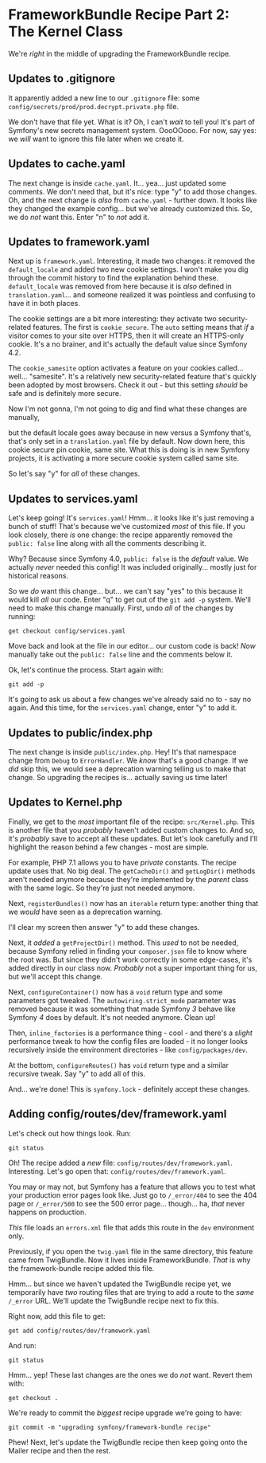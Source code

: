 # FrameworkBundle Recipe Part 2: The Kernel Class

We're *right* in the middle of upgrading the FrameworkBundle recipe.

## Updates to .gitignore

It apparently added a new line to our `.gitignore` file: some
`config/secrets/prod/prod.decrypt.private.php` file.

We don't have that file yet. What is it? Oh, I can't *wait* to tell you! It's
part of Symfony's new secrets management system. OooOOooo. For now, say yes:
we *will* want to ignore this file later when we create it.

## Updates to cache.yaml

The next change is inside `cache.yaml`. It... yea... just updated some comments.
We don't need that, but it's nice: type "y" to add those changes. Oh, and the
next change is *also* from `cache.yaml` - further down. It looks like they changed
the example config... but we've already customized this. So, we do *not* want
this. Enter "n" to *not* add it.

## Updates to framework.yaml

Next up is `framework.yaml`. Interesting, it made two changes: it removed the
`default_locale` and added two new cookie settings. I won't make you dig through
the commit history to find the explanation behind these. `default_locale` was
removed from here because it is *also* defined in `translation.yaml`... and someone
realized it was pointless and confusing to have it in both places.

The cookie settings are a bit more interesting: they activate two security-related
features. The first is `cookie_secure`. The `auto` setting means that *if* a
visitor comes to your site over HTTPS, then it will create an HTTPS-only cookie.
It's a no brainer, and it's actually the default value since Symfony 4.2.

The `cookie_samesite` option activates a feature on your cookies called... well...
"samesite". It's a relatively new security-related feature that's quickly been
adopted by most browsers. Check it out - but this setting *should* be safe and
is definitely more secure.


Now I'm not gonna, I'm not going to dig and find
what these changes are manually,

but the default locale goes away because in new versus a Symfony that's, that's only set
in a `translation.yaml` file by default. Now down here, this cookie secure pin cookie,
same site. What this is doing is in new Symfony projects, it is activating a more
secure cookie system called same site.

So let's say "y" for *all* of these changes.

## Updates to services.yaml

Let's keep going! It's `services.yaml`! Hmm... it looks like it's just removing
a bunch of stuff! That's because we've customized *most* of this file. If you
look closely, there *is* one change: the recipe apparently removed the
`public: false` line along with all the comments describing it.

Why? Because since Symfony 4.0, `public: false` is the *default* value. We actually
*never* needed this config! It was included originally... mostly just for historical
reasons.

So we *do* want this change... but... we can't say "yes" to this because it would
kill *all* our code. Enter "q" to get out of the `git add -p` system. We'll need
to make this change manually. First, undo *all* of the changes by running:

```terminal
get checkout config/services.yaml
```

Move back and look at the file in our editor... our custom code is back!
*Now* manually take out the `public: false` line and the comments below it.

Ok, let's continue the process. Start again with:

```terminal
git add -p
```

It's going to ask us about a few changes we've already said no to - say no
again. And this time, for the `services.yaml` change, enter "y" to add it.

## Updates to public/index.php

The next change is inside `public/index.php`. Hey! It's that namespace change
from `Debug` to `ErrorHandler`. We *know* that's a good change. If we *did*
skip this, we would see a deprecation warning telling us to make that change.
So upgrading the recipes is... actually saving us time later!

## Updates to Kernel.php

Finally, we get to the *most* important file of the recipe: `src/Kernel.php`.
This is another file that you *probably* haven't added custom changes to. And
so, it's *probably* save to accept all these updates. But let's look carefully
and I'll highlight the reason behind a few changes - most are simple.

For example, PHP 7.1 allows you to have *private* constants. The recipe update
uses that. No big deal. The `getCacheDir()` and `getLogDir()` methods aren't
needed anymore because they're implemented by the *parent* class with the
same logic. So they're just not needed anymore.

Next, `registerBundles()` now has an `iterable` return type: another thing that
we *would* have seen as a deprecation warning.

I'll clear my screen then answer "y" to add these changes.

Next, it *added* a `getProjectDir()` method. This *used* to not be needed, because
Symfony relied in finding your `composer.json` file to know where the root was.
But since they didn't work correctly in some edge-cases, it's added directly
in our class now. *Probably* not a super important thing for us, but we'll accept
this change.

Next, `configureContainer()` now has a `void` return type and some parameters
got tweaked. The `autowiring.strict_mode` parameter was removed because it was
something that made Symfony *3* behave like Symfony *4* does by default. It's
not needed anymore. Clean up!

Then, `inline_factories` is a performance thing - cool - and there's a *slight*
performance tweak to how the config files are loaded - it no longer looks
recursively inside the environment directories - like `config/packages/dev`.

At the bottom, `configureRoutes()` has `void` return type and a similar recursive
tweak. Say "y" to add all of this.

And... we're done! This is `symfony.lock` - definitely accept these changes.

## Adding config/routes/dev/framework.yaml

Let's check out how things look. Run:

```terminal
git status
```

Oh! The recipe added a *new* file: `config/routes/dev/framework.yaml`. Interesting.
Let's go open that: `config/routes/dev/framework.yaml`.

You may or may not, but Symfony has a feature that allows you to test what your
production error pages look like. Just go to `/_error/404` to see the 404 page
or `/_error/500` to see the 500 error page... though... ha, *that* never happens
on production.

*This* file loads an `errors.xml` file that adds this route in the `dev` environment
only.

Previously, if you open the `twig.yaml` file in the same directory, this feature
came from TwigBundle. Now it lives inside FrameworkBundle. *That* is why the
framework-bundle recipe added this file.

Hmm... but since we haven't updated the TwigBundle recipe yet, we temporarily
have *two* routing files that are trying to add a route to the *same* `/_error`
URL. We'll update the TwigBundle recipe next to fix this.

Right now, add this file to get:

```terminal
get add config/routes/dev/framework.yaml
```

And run:

```terminal
git status
```

Hmm... yep! These last changes are the ones we do *not* want. Revert them with:

```terminal
get checkout .
```

We're ready to commit the *biggest* recipe upgrade we're going to have:

```terminal
git commit -m "upgrading symfony/framework-bundle recipe"
```

Phew! Next, let's update the TwigBundle recipe then keep going onto the Mailer
recipe and then the rest.
